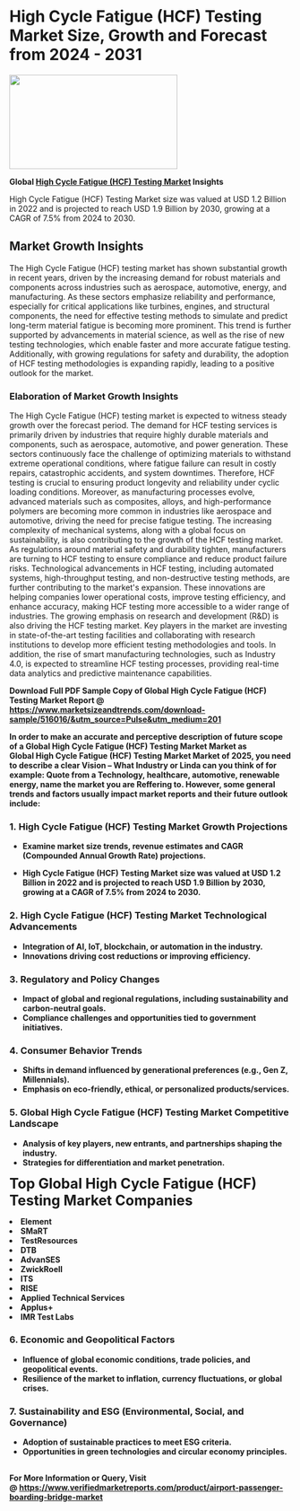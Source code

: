 <H1>High Cycle Fatigue (HCF) Testing Market Size, Growth and Forecast from 2024 - 2031</H1><img class="aligncenter size-medium wp-image-584254" src="https://thirdeyenews.in/wp-content/uploads/2024/09/Global-Market-Research-300x168.jpeg" alt="" width="300" height="168" /><p><strong>Global&nbsp;<a href="https://www.marketsizeandtrends.com/download-sample/516016/&amp;utm_source=Pulse&amp;utm_medium=201">High Cycle Fatigue (HCF) Testing Market</a> Insights</strong></p><p>High Cycle Fatigue (HCF) Testing Market size was valued at USD 1.2 Billion in 2022 and is projected to reach USD 1.9 Billion by 2030, growing at a CAGR of 7.5% from 2024 to 2030.</p><p><h2>Market Growth Insights</h2> The High Cycle Fatigue (HCF) testing market has shown substantial growth in recent years, driven by the increasing demand for robust materials and components across industries such as aerospace, automotive, energy, and manufacturing. As these sectors emphasize reliability and performance, especially for critical applications like turbines, engines, and structural components, the need for effective testing methods to simulate and predict long-term material fatigue is becoming more prominent. This trend is further supported by advancements in material science, as well as the rise of new testing technologies, which enable faster and more accurate fatigue testing. Additionally, with growing regulations for safety and durability, the adoption of HCF testing methodologies is expanding rapidly, leading to a positive outlook for the market. <p><strong></strong></p> <h3>Elaboration of Market Growth Insights</h3> The High Cycle Fatigue (HCF) testing market is expected to witness steady growth over the forecast period. The demand for HCF testing services is primarily driven by industries that require highly durable materials and components, such as aerospace, automotive, and power generation. These sectors continuously face the challenge of optimizing materials to withstand extreme operational conditions, where fatigue failure can result in costly repairs, catastrophic accidents, and system downtimes. Therefore, HCF testing is crucial to ensuring product longevity and reliability under cyclic loading conditions. Moreover, as manufacturing processes evolve, advanced materials such as composites, alloys, and high-performance polymers are becoming more common in industries like aerospace and automotive, driving the need for precise fatigue testing. The increasing complexity of mechanical systems, along with a global focus on sustainability, is also contributing to the growth of the HCF testing market. As regulations around material safety and durability tighten, manufacturers are turning to HCF testing to ensure compliance and reduce product failure risks. Technological advancements in HCF testing, including automated systems, high-throughput testing, and non-destructive testing methods, are further contributing to the market's expansion. These innovations are helping companies lower operational costs, improve testing efficiency, and enhance accuracy, making HCF testing more accessible to a wider range of industries. The growing emphasis on research and development (R&D) is also driving the HCF testing market. Key players in the market are investing in state-of-the-art testing facilities and collaborating with research institutions to develop more efficient testing methodologies and tools. In addition, the rise of smart manufacturing technologies, such as Industry 4.0, is expected to streamline HCF testing processes, providing real-time data analytics and predictive maintenance capabilities. <p><strong></p><p><span class=""><strong>Download Full PDF Sample Copy of Global High Cycle Fatigue (HCF) Testing Market Report</strong> @ <a href="https://www.marketsizeandtrends.com/download-sample/516016/&amp;utm_source=Pulse&amp;utm_medium=201" target="_blank">https://www.marketsizeandtrends.com/download-sample/516016/&amp;utm_source=Pulse&amp;utm_medium=201</a></span></p><p>In order to make an accurate and perceptive description of future scope of a Global&nbsp;High Cycle Fatigue (HCF) Testing Market Market as Global&nbsp;High Cycle Fatigue (HCF) Testing Market Market of 2025, you need to describe a clear Vision &ndash; What Industry or Linda can you think of for example: Quote from a Technology, healthcare, automotive, renewable energy, name the market you are Reffering to. However, some general trends and factors usually impact market reports and their future outlook include:</p><h3>1.&nbsp;<strong>High Cycle Fatigue (HCF) Testing Market Growth Projections</strong></h3><ul><li>Examine market size trends, revenue estimates and CAGR (Compounded Annual Growth Rate) projections.</li><li><p>High Cycle Fatigue (HCF) Testing Market size was valued at USD 1.2 Billion in 2022 and is projected to reach USD 1.9 Billion by 2030, growing at a CAGR of 7.5% from 2024 to 2030.</p></li></ul><h3>2.&nbsp;<strong>High Cycle Fatigue (HCF) Testing Market Technological Advancements</strong></h3><ul><li>Integration of AI, IoT, blockchain, or automation in the industry.</li><li>Innovations driving cost reductions or improving efficiency.</li></ul><h3>3.&nbsp;<strong>Regulatory and Policy Changes</strong></h3><ul><li>Impact of global and regional regulations, including sustainability and carbon-neutral goals.</li><li>Compliance challenges and opportunities tied to government initiatives.</li></ul><h3>4.&nbsp;<strong>Consumer Behavior Trends</strong></h3><ul><li>Shifts in demand influenced by generational preferences (e.g., Gen Z, Millennials).</li><li>Emphasis on eco-friendly, ethical, or personalized products/services.</li></ul><h3>5.&nbsp;<strong>Global High Cycle Fatigue (HCF) Testing Market Competitive Landscape</strong></h3><ul><li>Analysis of key players, new entrants, and partnerships shaping the industry.</li><li>Strategies for differentiation and market penetration.</li></ul><p data-pm-slice="1 1 []"><span style="color: inherit; font-family: inherit; font-size: 25px;">Top Global High Cycle Fatigue (HCF) Testing Market Companies</span></p><div class="" data-test-id=""><p><li>Element</li><li> SMaRT</li><li> TestResources</li><li> DTB</li><li> AdvanSES</li><li> ZwickRoell</li><li> ITS</li><li> RISE</li><li> Applied Technical Services</li><li> Applus+</li><li> IMR Test Labs</li></p></div><h3>6.&nbsp;<strong>Economic and Geopolitical Factors</strong></h3><ul><li>Influence of global economic conditions, trade policies, and geopolitical events.</li><li>Resilience of the market to inflation, currency fluctuations, or global crises.</li></ul><h3>7.&nbsp;<strong>Sustainability and ESG (Environmental, Social, and Governance)</strong></h3><ul><li>Adoption of sustainable practices to meet ESG criteria.</li><li>Opportunities in green technologies and circular economy principles.</li></ul><h2><strong style="font-size: 14px;">For More Information or Query, Visit @&nbsp;</strong><a style="background-color: #ffffff; font-size: 14px;" href="https://www.marketsizeandtrends.com/report/high-cycle-fatigue-hcf-testing-market/" target="_blank">https://www.verifiedmarketreports.com/product/airport-passenger-boarding-bridge-market</a></h2>
